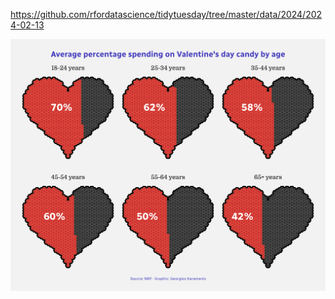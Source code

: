 https://github.com/rfordatascience/tidytuesday/tree/master/data/2024/2024-02-13

![](plots/valentine.png)
